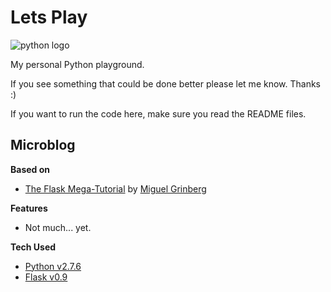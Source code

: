 Lets Play
=====================

![python logo](https://www.python.org/static/img/python-logo.png)

My personal Python playground. 

If you see something that could be done better please let me know. Thanks :)

If you want to run the code here, make sure you read the README files.

## Microblog 

**Based on**
* [The Flask Mega-Tutorial](http://blog.miguelgrinberg.com/post/the-flask-mega-tutorial-part-i-hello-world) by [Miguel Grinberg](http://miguelgrinberg.com)

**Features**
* Not much... yet.

**Tech Used**
* [Python v2.7.6](https://www.python.org/)
* [Flask v0.9](http://flask.pocoo.org/)